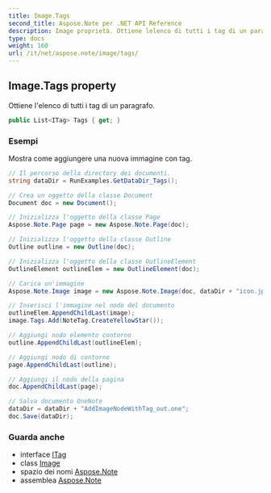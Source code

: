 ```yaml
---
title: Image.Tags
second_title: Aspose.Note per .NET API Reference
description: Image proprietà. Ottiene lelenco di tutti i tag di un paragrafo.
type: docs
weight: 160
url: /it/net/aspose.note/image/tags/
---
```

## Image.Tags property

Ottiene l'elenco di tutti i tag di un paragrafo.

```csharp
public List<ITag> Tags { get; }
```

### Esempi

Mostra come aggiungere una nuova immagine con tag.

```csharp
// Il percorso della directory dei documenti.
string dataDir = RunExamples.GetDataDir_Tags();

// Crea un oggetto della classe Document
Document doc = new Document();

// Inizializza l'oggetto della classe Page
Aspose.Note.Page page = new Aspose.Note.Page(doc);

// Inizializza l'oggetto della classe Outline
Outline outline = new Outline(doc);

// Inizializza l'oggetto della classe OutlineElement
OutlineElement outlineElem = new OutlineElement(doc);

// Carica un'immagine
Aspose.Note.Image image = new Aspose.Note.Image(doc, dataDir + "icon.jpg");

// Inserisci l'immagine nel nodo del documento
outlineElem.AppendChildLast(image);
image.Tags.Add(NoteTag.CreateYellowStar());

// Aggiungi nodo elemento contorno
outline.AppendChildLast(outlineElem);

// Aggiungi nodo di contorno
page.AppendChildLast(outline);

// Aggiungi il nodo della pagina
doc.AppendChildLast(page);

// Salva documento OneNote
dataDir = dataDir + "AddImageNodeWithTag_out.one";
doc.Save(dataDir);
```

### Guarda anche

* interface [ITag](../../itag/)
* class [Image](../)
* spazio dei nomi [Aspose.Note](../../image/)
* assemblea [Aspose.Note](../../../)


